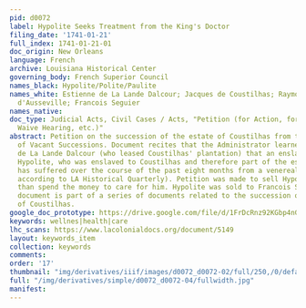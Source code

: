 ```yaml
---
pid: d0072
label: Hypolite Seeks Treatment from the King's Doctor
filing_date: '1741-01-21'
full_index: 1741-01-21-01
doc_origin: New Orleans
language: French
archive: Louisiana Historical Center
governing_body: French Superior Council
names_black: Hypolite/Polite/Paulite
names_white: Estienne de La Lande Dalcour; Jacques de Coustilhas; Raymond Amyault
  d'Ausseville; Francois Seguier
names_native:
doc_type: Judicial Acts, Civil Cases / Acts, "Petition (for Action, for Hearing, to
  Waive Hearing, etc.)"
abstract: Petition on the succession of the estate of Coustilhas from the Administrator
  of Vacant Successions. Document recites that the Administrator learned from Estienne
  de La Lande Dalcour (who leased Coustilhas' plantation) that an enslaved man named
  Hypolite, who was enslaved to Coustilhas and therefore part of the estate in question,
  has suffered over the course of the past eight months from a venereal disease (syphilis?
  according to LA Historical Quarterly). Petition was made to sell Hypolite rather
  than spend the money to care for him. Hypolite was sold to Francois Seguier. This
  document is part of a series of documents related to the succession of the estate
  of Coustilhas.
google_doc_prototype: https://drive.google.com/file/d/1FrDcRnz92KGbp4nG3NBpdSbOEW7vQ88m/view?usp=drive_link
keywords: wellnes|health|care
lhc_scans: https://www.lacolonialdocs.org/document/5149
layout: keywords_item
collection: keywords
comments:
order: '17'
thumbnail: "img/derivatives/iiif/images/d0072_d0072-02/full/250,/0/default.jpg"
full: "/img/derivatives/simple/d0072_d0072-04/fullwidth.jpg"
manifest:
---
```

